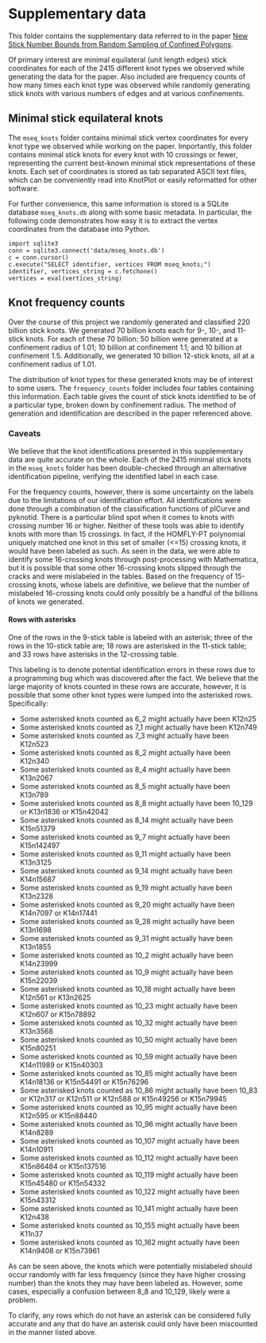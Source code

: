 # Supplementary data
This folder contains the supplementary data referred to in the paper [New Stick Number Bounds from Random Sampling of Confined Polygons](https://arxiv.org/).

Of primary interest are minimal equilateral (unit length edges) stick coordinates for each of the 2415 different knot types we observed while generating the data for the paper. Also included are frequency counts of how many times each knot type was observed while randomly generating stick knots with various numbers of edges and at various confinements.

## Minimal stick equilateral knots
The `mseq_knots` folder contains minimal stick vertex coordinates for every knot type we observed while working on the paper. Importantly, this folder contains minimal stick knots for every knot with 10 crossings or fewer, representing the current best-known minimal stick representations of these knots. Each set of coordinates is stored as tab separated ASCII text files, which can be conveniently read into KnotPlot or easily reformatted for other software.

For further convenience, this same information is stored is a SQLite database `mseq_knots.db` along with some basic metadata. In particular, the following code demonstrates how easy it is to extract the vertex coordinates from the database into Python.
```
import sqlite3
conn = sqlite3.connect('data/mseq_knots.db')
c = conn.cursor()
c.execute("SELECT identifier, vertices FROM mseq_knots;")
identifier, vertices_string = c.fetchone()
vertices = eval(vertices_string)
```

## Knot frequency counts
Over the course of this project we randomly generated and classified 220 billion stick knots. We generated 70 billion knots each for 9-, 10-, and 11-stick knots. For each of these 70 billion: 50 billion were generated at a confinement radius of 1.01; 10 billion at confinement 1.1; and 10 billion at confinement 1.5. Additionally, we generated 10 billion 12-stick knots, all at a confinement radius of 1.01.

The distribution of knot types for these generated knots may be of interest to some users. The `frequency_counts` folder includes four tables containing this information. Each table gives the count of stick knots identified to be of a particular type, broken down by confinement radius. The method of generation and identification are described in the paper referenced above.

### Caveats
We believe that the knot identifications presented in this supplementary data are quite accurate on the whole. Each of the 2415 minimal stick knots in the `mseq_knots` folder has been double-checked through an alternative identification pipeline, verifying the identified label in each case.

For the frequency counts, however, there is some uncertainty on the labels due to the limitations of our identification effort. All identifications were done through a combination of the classification functions of plCurve and pyknotid. There is a particular blind spot when it comes to knots with crossing number 16 or higher. Neither of these tools was able to identify knots with more than 15 crossings. In fact, if the HOMFLY-PT polynomial uniquely matched one knot in this set of smaller (<=15) crossing knots, it would have been labeled as such. As seen in the data, we were able to identify some 16-crossing knots through post-processing with Mathematica, but it is possible that some other 16-crossing knots slipped through the cracks and were mislabeled in the tables. Based on the frequency of 15-crossing knots, whose labels are definitive, we believe that the number of mislabeled 16-crossing knots could only possibly be a handful of the billions of knots we generated.

#### Rows with asterisks
One of the rows in the 9-stick table is labeled with an asterisk; three of the rows in the 10-stick table are; 18 rows are asterisked in the 11-stick table; and 33 rows have asterisks in the 12-crossing table.

This labeling is to denote potential identification errors in these rows due to a programming bug which was discovered after the fact. We believe that the large majority of knots counted in these rows are accurate, however, it is possible that some other knot types were lumped into the asterisked rows. Specifically:
- Some asterisked knots counted as 6_2 might actually have been K12n25
- Some asterisked knots counted as 7_1 might actually have been K12n749
- Some asterisked knots counted as 7_3 might actually have been K12n523
- Some asterisked knots counted as 8_2 might actually have been K12n340
- Some asterisked knots counted as 8_4 might actually have been K13n2067
- Some asterisked knots counted as 8_5 might actually have been K13n789
- Some asterisked knots counted as 8_8 might actually have been 10_129 or K13n1836 or K15n42042
- Some asterisked knots counted as 8_14 might actually have been K15n51379
- Some asterisked knots counted as 9_7 might actually have been K15n142497
- Some asterisked knots counted as 9_11 might actually have been K13n3125
- Some asterisked knots counted as 9_14 might actually have been K14n15687
- Some asterisked knots counted as 9_19 might actually have been K13n2328
- Some asterisked knots counted as 9_20 might actually have been K14n7097 or K14n17441
- Some asterisked knots counted as 9_28 might actually have been K13n1698
- Some asterisked knots counted as 9_31 might actually have been K13n1855
- Some asterisked knots counted as 10_2 might actually have been K14n23999
- Some asterisked knots counted as 10_9 might actually have been K15n22039
- Some asterisked knots counted as 10_18 might actually have been K12n561 or K13n2625
- Some asterisked knots counted as 10_23 might actually have been K12n607 or K15n78892
- Some asterisked knots counted as 10_32 might actually have been K13n3568
- Some asterisked knots counted as 10_50 might actually have been K15n80251
- Some asterisked knots counted as 10_59 might actually have been K14n11989 or K15n40303
- Some asterisked knots counted as 10_85 might actually have been K14n18136 or K15n54491 or K15n76296
- Some asterisked knots counted as 10_86 might actually have been 10_83 or K12n317 or K12n511 or K12n588 or K15n49256 or K15n79945
- Some asterisked knots counted as 10_95 might actually have been K12n595 or K15n88440
- Some asterisked knots counted as 10_96 might actually have been K14n8289
- Some asterisked knots counted as 10_107 might actually have been K14n10911
- Some asterisked knots counted as 10_112 might actually have been K15n86484 or K15n137516
- Some asterisked knots counted as 10_119 might actually have been K15n45480 or K15n54332
- Some asterisked knots counted as 10_122 might actually have been K15n43312
- Some asterisked knots counted as 10_141 might actually have been K12n438
- Some asterisked knots counted as 10_155 might actually have been K11n37
- Some asterisked knots counted as 10_162 might actually have been K14n9408 or K15n73961

As can be seen above, the knots which were potentially mislabeled should occur randomly with far less frequency (since they have higher crossing number) than the knots they may have been labeled as. However, some cases, especially a confusion between 8_8 and 10_129, likely were a problem.

To clarify, any rows which do not have an asterisk can be considered fully accurate and any that do have an asterisk could only have been miscounted in the manner listed above.  
